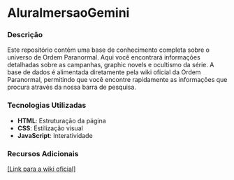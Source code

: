 # AluraImersaoGemini

### Descrição
Este repositório contém uma base de conhecimento completa sobre o universo de Ordem Paranormal. Aqui você encontrará informações detalhadas sobre as campanhas, graphic novels e ocultismo da série. A base de dados é alimentada diretamente pela wiki oficial da Ordem Paranormal, permitindo que você encontre rapidamente as informações que procura através da nossa barra de pesquisa.

### Tecnologias Utilizadas
- **HTML**: Estruturação da página
- **CSS**: Estilização visual
- **JavaScript**: Interatividade 

### Recursos Adicionais
[\[Link para a wiki oficial\]](https://ordemparanormal.fandom.com/wiki/Ordem_Paranormal_Wiki)
